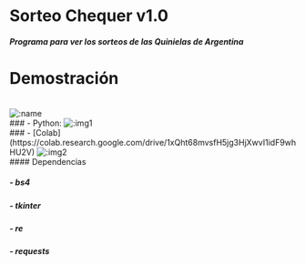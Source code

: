 # Sorteo Chequer v1.0

##### Programa para ver los sorteos de las Quinielas de Argentina

<h1> Demostración </h1><br>
<img src="https://count.getloli.com/get/@:osito_sorteo_chequer?theme=gelbooru" alt=":name" /><br>
### - Python:
<img src="https://i.imgur.com/MxD7SRp.png" alt=":img1" /><br>
### - [Colab](https://colab.research.google.com/drive/1xQht68mvsfH5jg3HjXwvI1idF9whHU2V)
<img src="https://i.imgur.com/K6dRHkl.png" alt=":img2" /><br>
#### Dependencias

##### - bs4
##### - tkinter
##### - re
##### - requests
